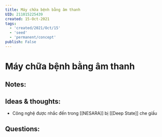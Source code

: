 ```yaml
---
title: Máy chữa bệnh bằng âm thanh
UID: 211015225439
created: 15-Oct-2021
tags:
  - 'created/2021/Oct/15'
  - 'seed'
  - 'permanent/concept'
publish: False
---
```

# Máy chữa bệnh bằng âm thanh

## Notes:


## Ideas & thoughts:
- Công nghệ được nhắc đến trong [[NESARA]] bị [[Deep State]] che giấu

## Questions:

